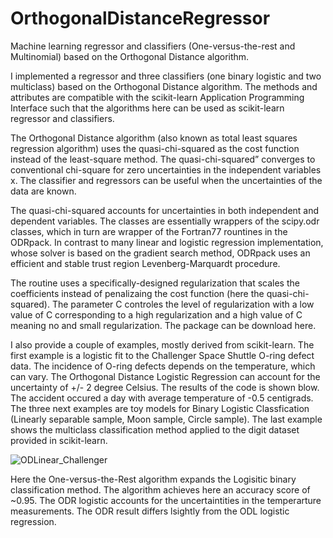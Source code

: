 # OrthogonalDistanceRegressor
Machine learning regressor and classifiers (One-versus-the-rest and  Multinomial) based on the Orthogonal Distance algorithm.

I implemented a regressor and three classifiers (one binary logistic and two multiclass) based on the Orthogonal Distance algorithm. The methods and attributes are compatible with the scikit-learn Application Programming Interface such that the algorithms here can be used as scikit-learn regressor and classifiers.

The Orthogonal Distance algorithm (also known as total least squares regression algorithm) uses the quasi-chi-squared as the cost function instead of the least-square method. The quasi-chi-squared” converges to conventional chi-square for zero uncertainties in the independent variables x. The classifier and regressors can be useful when the uncertainties of the data are known.

The quasi-chi-squared accounts for uncertainties in both independent and dependent variables. The classes are essentially wrappers of the scipy.odr classes, which in turn are wrapper of the Fortran77 rountines in the ODRpack. In contrast to many linear and logistic regression implementation, whose solver is based on the gradient search method, ODRpack uses an efficient and stable trust region Levenberg-Marquardt procedure.

The routine uses a specifically-designed regularization that scales the coefficients instead of penalizaing the cost function (here the quasi-chi-squared). The parameter C controles the level of regularization with a low value of C corresponding to a high regularization and a high value of C meaning no and small regularization. The package can be download here.

I also provide a couple of examples, mostly derived from scikit-learn. The first example is a logistic fit to the Challenger Space Shuttle O-ring defect data. The incidence of O-ring defects depends on the temperature, which can vary. The Orthogonal Distance Logistic Regression can account for the uncertainty of +/- 2 degree Celsius. The results of the code is shown blow. The  accident occured a day with average temperature of -0.5 centigrads. The three next examples are toy models for Binary Logistic Classfication (Linearly separable sample, Moon sample, Circle sample). The last example shows the multiclass classification method applied to the digit dataset provided in scikit-learn. 

![ODLinear_Challenger](https://github.com/wfthi/OrthogonalDistanceRegressor/assets/94956037/84f54f37-af35-483e-9da0-87fb9dd3f0ae)

Here the One-versus-the-Rest algorithm expands the Logisitic binary classification method. The algorithm achieves here an accuracy score of ~0.95. The ODR logistic accounts for the uncertaintities in the temperarture measurements. The ODR result differs lsightly from the ODL logistic regression.

